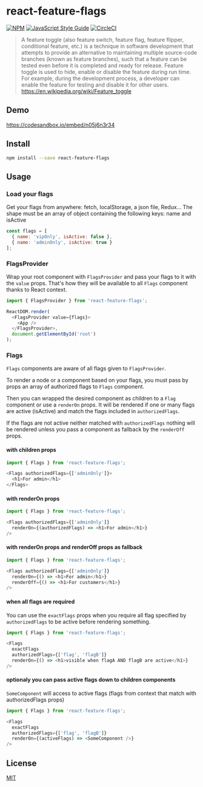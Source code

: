 # react-feature-flags

> 

[![NPM](https://img.shields.io/npm/v/react-feature-flags.svg)](https://www.npmjs.com/package/react-feature-flags) 
[![JavaScript Style Guide](https://img.shields.io/badge/code_style-standard-brightgreen.svg)](https://standardjs.com)
[![CircleCI](https://circleci.com/gh/romaindso/react-feature-flags/tree/master.svg?style=svg)](https://circleci.com/gh/romaindso/react-feature-flags/tree/master)


> A feature toggle (also feature switch, feature flag, feature flipper, conditional feature, etc.) is a technique in software development that attempts to provide an alternative to maintaining multiple source-code branches (known as feature branches), such that a feature can be tested even before it is completed and ready for release. Feature toggle is used to hide, enable or disable the feature during run time. For example, during the development process, a developer can enable the feature for testing and disable it for other users.
https://en.wikipedia.org/wiki/Feature_toggle

## Demo
https://codesandbox.io/embed/n05j6n3r34

## Install

```bash
npm install --save react-feature-flags
```

## Usage
### Load your flags
Get your flags from anywhere: fetch, localStorage, a json file, Redux...
The shape must be an array of object containing the following keys: name and isActive

```javascript
const flags = [
  { name: 'vipOnly', isActive: false },
  { name: 'adminOnly', isActive: true }
];
```

### FlagsProvider
Wrap your root component with `FlagsProvider` and pass your flags to it with the `value` props.
That's how they will be available to all `Flags` component thanks to React context.

```javascript
import { FlagsProvider } from 'react-feature-flags';

ReactDOM.render(
  <FlagsProvider value={flags}>
    <App />
  </FlagsProvider>,
  document.getElementById('root')
);
```

### Flags
`Flags` components are aware of all flags given to `FlagsProvider`.

To render a node or a component based on your flags, you must pass by props an array of authorized flags to `Flags` component. 

Then you can wrapped the desired component as children to a `Flag` component or use a `renderOn` props. It will be rendered if one or many flags are active (isActive) and match the flags included in `authorizedFlags`.

If the flags are not active neither matched with `authorizedFlags` nothing will be rendered unless you pass a component as fallback by the `renderOff` props.


#### with children props

```javascript
import { Flags } from 'react-feature-flags';

<Flags authorizedFlags={['adminOnly']}>
  <h1>For admin</h1>
</Flags>
```

#### with renderOn props

```javascript
import { Flags } from 'react-feature-flags';

<Flags authorizedFlags={['adminOnly']}
  renderOn={(authorizedFlags) => <h1>For admin</h1>}
/>
```

#### with renderOn props and renderOff props as fallback

```javascript
import { Flags } from 'react-feature-flags';

<Flags authorizedFlags={['adminOnly']}
  renderOn={() => <h1>For admin</h1>}
  renderOff={() => <h1>For customers</h1>}
/>
```

#### when all flags are required
You can use the `exactFlags` props when you require all flag specified by `authorizedFlags` to be active before rendering something.


```javascript
import { Flags } from 'react-feature-flags';

<Flags 
  exactFlags
  authorizedFlags={['flag', 'flagB']}
  renderOn={() => <h1>visible when flagA AND flagB are active</h1>}
/>
```

#### optionaly you can pass active flags down to children components
`SomeComponent` will access to active flags (flags from context that match with authorizedFlags props)

```javascript
import { Flags } from 'react-feature-flags';

<Flags 
  exactFlags
  authorizedFlags={['flag', 'flagB']}
  renderOn={(activeFlags) => <SomeComponent />}
/>
```

## License

[MIT](./LICENSE)
